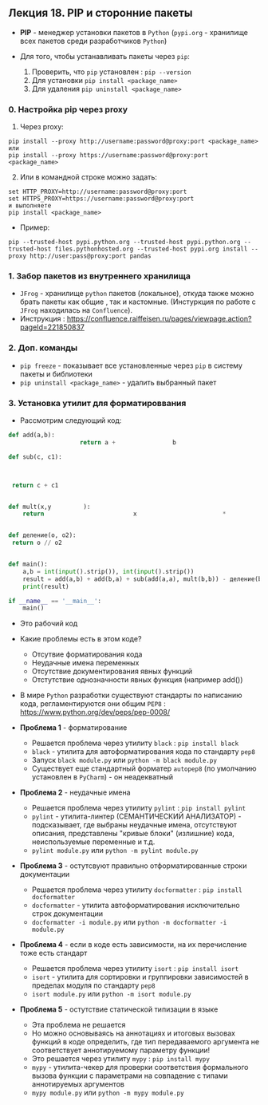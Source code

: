 ## Лекция 18. PIP и сторонние пакеты

* **PIP** - менеджер установки пакетов в `Python` (`pypi.org` - хранилище всех пакетов среди разработчиков `Python`)

* Для того, чтобы устанавливать пакеты через `pip`:
    1. Проверить, что `pip` установлен : `pip --version`
    2. Для установки `pip install <package_name>`
    3. Для удаления `pip uninstall <package_name>`

### 0. Настройка pip через proxy

1) Через proxy:

```
pip install --proxy http://username:password@proxy:port <package_name>
или
pip install --proxy https://username:password@proxy:port <package_name>
```

2) Или в командной строке можно задать:
```
set HTTP_PROXY=http://username:password@proxy:port
set HTTPS_PROXY=https://username:password@proxy:port
и выполняете
pip install <package_name>
```
* Пример:
```
pip --trusted-host pypi.python.org --trusted-host pypi.python.org --trusted-host files.pythonhosted.org --trusted-host pypi.org install --proxy http://user:pass@proxy:port pandas
```


### 1. Забор пакетов из внутреннего хранилища
* `JFrog` - хранилище `python` пакетов (локальное), откуда также можно брать пакеты как общие , так и кастомные. (Инстуркция по работе с `JFrog` находилась на `Confluence`).
* Инструкция : https://confluence.raiffeisen.ru/pages/viewpage.action?pageId=221850837

### 2. Доп. команды
* `pip freeze` - показывает все установленные через `pip` в систему пакеты и библиотеки
* `pip uninstall <package_name>` - удалить выбранный пакет

### 3. Установка утилит для форматироввания
* Рассмотрим следующий код:
```py
def add(a,b):
                    return a +                b

def sub(c, c1):



 return c + c1


def mult(x,y         ):
    return                         x                        *                     y


def деление(o, o2):
 return o // o2


def main():
    a,b = int(input().strip()), int(input().strip())
    result = add(a,b) + add(b,a) + sub(add(a,a), mult(b,b)) - деление(b,a) ** 2 + add(a,b) + add(b,a) + sub(add(a,a), mult(b,b)) - деление(b,a) ** 2
    print(result)

if __name__ == '__main__':
    main() 
```

* Это рабочий код
* Какие проблемы есть в этом коде?
    * Отсутвие форматирования кода
    * Неудачные имена переменных 
    * Отсутствие документирования явных функций
    * Отстутствие однозначности явных функция (например add())

* В мире `Python` разработки существуют стандарты по написанию кода, регламентируются они общим `PEP8` : https://www.python.org/dev/peps/pep-0008/

* **Проблема 1** - форматирование
    * Решается проблема через утилиту `black` : `pip install black`
    * `black` - утилита для автоформатирования кода по стандарту `pep8`
    * Запуск `black module.py` или `python -m black module.py`
    * Существует еще стандартный форматер `autopep8` (по умолчанию установлен в `PyCharm`) - он неадекватный

* **Проблема 2** - неудачные имена
    * Решается проблема через утилиту `pylint` : `pip install pylint`
    * `pylint` - утилита-линтер (СЕМАНТИЧЕСКИЙ АНАЛИЗАТОР) - подсказывает, где выбраны неудачные имена, отсутствуют описания, представлены "кривые блоки" (излишние) кода, неиспользуемые переменные и т.д.
    * `pylint module.py` или `python -m pylint module.py`

* **Проблема 3** - остутсвуют правильно отформатированные строки документации
    * Решается проблема через утилиту `docformatter` : `pip install docformatter`
    * `docformatter` - утилита автоформатирования исключительно строк документации 
    * `docformatter -i module.py` или `python -m docformatter -i module.py`

* **Проблема 4** - если в коде есть зависимости, на их перечисление тоже есть стандарт
    * Решается проблема через утилиту `isort` : `pip install isort`
    * `isort` - утилита для сортировки и группировки зависимостей в пределах модуля по стандарту `pep8`
    * `isort module.py` или `python -m isort module.py`

* **Проблема 5** - остутствие статической типизации в языке
    * Эта проблема не решается
    * Но можно основываясь на аннотациях и итоговых вызовах функций в коде определить, где тип передаваемого аргумента не соответствует аннотируемому параметру функции!
    * Это решается через утилиту `mypy` : `pip install mypy`
    * `mypy` - утилита-чекер для проверки соответствия формального вызова функции с параметрами на совпадение с типами аннотируемых аргументов
    * `mypy module.py` или `python -m mypy module.py`
